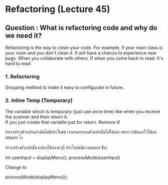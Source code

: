 # Refactoring (Lecture 45)

## Question : What is refactoring code and why do we need it?

Refactoring is the way to clean your code. For example, if your main class is your room and you don't clean it. It will have a chance to experience new bugs.
When you collaborate with others. If when you come back to read. It's hard to read.

### 1. Refactoring
Grouping method to make it easy to configurate in future.

### 2. Inline Temp (Temporary)
The variable which is temporary (just use once time) like when you receive the scanner and then return it. <br>
If you just create that variable just for return. Remove it! <br>

ถ้าเราสร้างตัวแปรแล้วมันไม่มีประโยชน์ เราสามารถลบตัวแปรนั้นไปได้เลย เพราะว่ามันเอาไว้ใช้แค่ return ไง

ถ้าจะสร้างตัวแปรนั้นจะต้องใช้หลายๆที่ ประโยชน์มีความหมาย
Ex.

int userInput = displayMenu();
processMode(userInput)

Change to

processMode(displayMenu());

